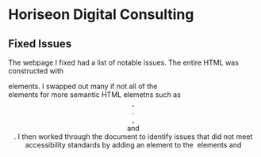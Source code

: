 # Horiseon Digital Consulting

## Fixed Issues

The webpage I fixed had a list of notable issues. The entire HTML was constructed with <div> elements. I swapped out many if not all of the <div> elements for more semantic HTML elemetns such as <header>, <section>. <nav>, <article> and <footer>. I then worked through the document to identify issues that did not meet accessibility standards by adding an <alt> element to the <img> elements and <title> for the <img> element located in the style.css file. i also applied the <id> element to resolve the issue with the link in the header to the "search engine optimization".

## Hyperlink to site: 
https://tez28.github.io/Horiseon-Digital-Consulting/

## Test
The best way I have found to test the site is to download the Chrome "Screen Reader" extension to test accessibility